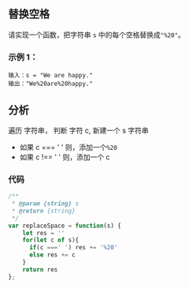 ## 替换空格
请实现一个函数，把字符串 `s` 中的每个空格替换成`"%20"`。

### 示例 1：
```
输入：s = "We are happy."
输出："We%20are%20happy."
```

## 分析
遍历 字符串， 判断 字符 c, 新建一个 s 字符串
- 如果 c === ' ' 则，添加一个`%20`
- 如果 c !== ' ' 则，添加一个 c

### 代码
```js
/**
 * @param {string} s
 * @return {string}
 */
var replaceSpace = function(s) {
    let res = ''
    for(let c of s){
      if(c ===' ') res += '%20'
      else res += c
    }
    return res
};
```
